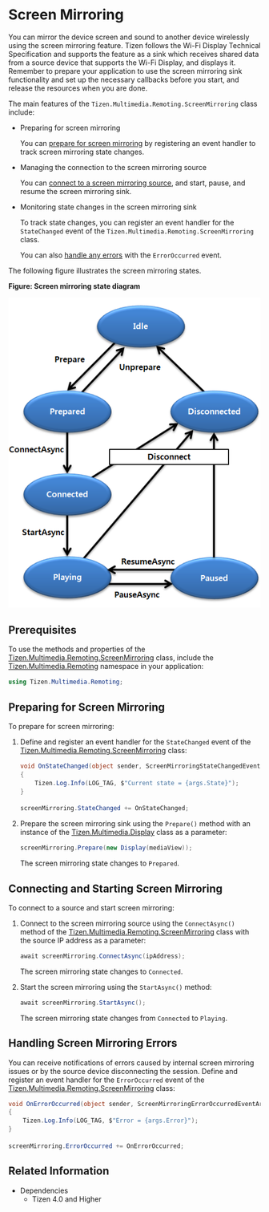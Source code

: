 # Screen Mirroring

You can mirror the device screen and sound to another device wirelessly using the screen mirroring feature. Tizen follows the Wi-Fi Display Technical Specification and supports the feature as a sink which receives shared data from a source device that supports the Wi-Fi Display, and displays it. Remember to prepare your application to use the screen mirroring sink functionality and set up the necessary callbacks before you start, and release the resources when you are done.

The main features of the `Tizen.Multimedia.Remoting.ScreenMirroring` class include:

-   Preparing for screen mirroring

    You can [prepare for screen mirroring](#prepare) by registering an event handler to track screen mirroring state changes.

-   Managing the connection to the screen mirroring source

    You can [connect to a screen mirroring source](#connect), and start, pause, and resume the screen mirroring sink.

-   Monitoring state changes in the screen mirroring sink

    To track state changes, you can register an event handler for the `StateChanged` event of the `Tizen.Multimedia.Remoting.ScreenMirroring` class.

    You can also [handle any errors](#handle) with the `ErrorOccurred` event.

The following figure illustrates the screen mirroring states.

**Figure: Screen mirroring state diagram**

![State diagram](./media/screen_mirroring_states_cs.png)

## Prerequisites


To use the methods and properties of the [Tizen.Multimedia.Remoting.ScreenMirroring](/application/dotnet/api/TizenFX/latest/api/Tizen.Multimedia.Remoting.ScreenMirroring.html) class, include the [Tizen.Multimedia.Remoting](/application/dotnet/api/TizenFX/latest/api/Tizen.Multimedia.Remoting.html) namespace in your application:

```csharp
using Tizen.Multimedia.Remoting;
```

<a name="prepare"></a>
## Preparing for Screen Mirroring

To prepare for screen mirroring:

1.  Define and register an event handler for the `StateChanged` event of the [Tizen.Multimedia.Remoting.ScreenMirroring](/application/dotnet/api/TizenFX/latest/api/Tizen.Multimedia.Remoting.ScreenMirroring.html) class:

    ```csharp
    void OnStateChanged(object sender, ScreenMirroringStateChangedEventArgs args)
    {
        Tizen.Log.Info(LOG_TAG, $"Current state = {args.State}");
    }

    screenMirroring.StateChanged += OnStateChanged;
    ```

2.  Prepare the screen mirroring sink using the `Prepare()` method with an instance of the [Tizen.Multimedia.Display](/application/dotnet/api/TizenFX/latest/api/Tizen.Multimedia.Display.html) class as a parameter:

    ```csharp
    screenMirroring.Prepare(new Display(mediaView));
    ```

    The screen mirroring state changes to `Prepared`.

<a name="connect"></a>
## Connecting and Starting Screen Mirroring

To connect to a source and start screen mirroring:

1.  Connect to the screen mirroring source using the `ConnectAsync()` method of the [Tizen.Multimedia.Remoting.ScreenMirroring](/application/dotnet/api/TizenFX/latest/api/Tizen.Multimedia.Remoting.ScreenMirroring.html) class with the source IP address as a parameter:

    ```csharp
    await screenMirroring.ConnectAsync(ipAddress);
    ```

    The screen mirroring state changes to `Connected`.

2.  Start the screen mirroring using the `StartAsync()` method:

    ```csharp
    await screenMirroring.StartAsync();
    ```

    The screen mirroring state changes from `Connected` to `Playing`.

<a name="handle"></a>
## Handling Screen Mirroring Errors

You can receive notifications of errors caused by internal screen mirroring issues or by the source device disconnecting the session. Define and register an event handler for the `ErrorOccurred` event of the [Tizen.Multimedia.Remoting.ScreenMirroring](/application/dotnet/api/TizenFX/latest/api/Tizen.Multimedia.Remoting.ScreenMirroring.html) class:

```csharp
void OnErrorOccurred(object sender, ScreenMirroringErrorOccurredEventArgs args)
{
    Tizen.Log.Info(LOG_TAG, $"Error = {args.Error}");
}

screenMirroring.ErrorOccurred += OnErrorOccurred;
```


## Related Information
* Dependencies
  -   Tizen 4.0 and Higher
